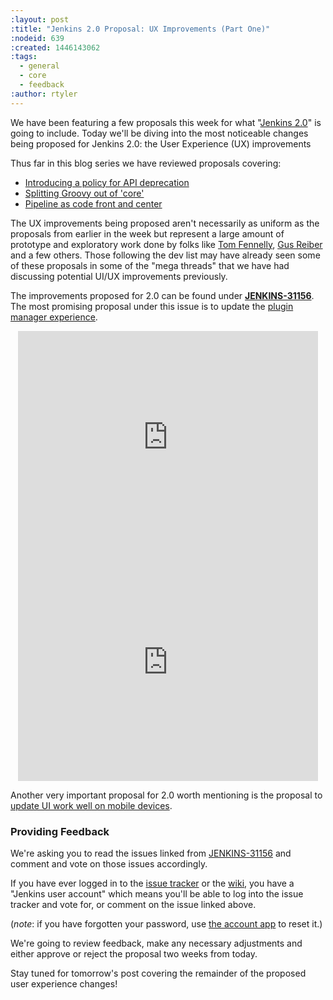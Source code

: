 ```yaml
---
:layout: post
:title: "Jenkins 2.0 Proposal: UX Improvements (Part One)"
:nodeid: 639
:created: 1446143062
:tags:
  - general
  - core
  - feedback
:author: rtyler
---
```


We have been featuring a few proposals this week for what "[Jenkins
2.0](https://wiki.jenkins-ci.org/display/JENKINS/Jenkins+2.0)" is going to include. Today we'll be diving into the most noticeable changes being proposed for Jenkins 2.0: the User Experience (UX) improvements

Thus far in this blog series we have reviewed proposals covering:

- [Introducing a policy for API deprecation](/content/jenkins-20-proposal-introduce-policy-api-deprecation)
- [Splitting Groovy out of 'core'](/content/jenkins-20-proposal-split-groovy-out-core)
- [Pipeline as code front and center](/content/jenkins-20-proposal-pipeline-code-front-and-center)

The UX improvements being proposed aren't necessarily as uniform as the proposals from earlier in the week but represent a large amount of prototype and exploratory work done by folks like [Tom Fennelly](https://github.com/tfennelly), [Gus Reiber](https://github.com/gusreiber) and a few others. Those following the dev list may have already seen some of these proposals in some of the "mega threads" that we have had discussing potential UI/UX improvements previously.

The improvements proposed for 2.0 can be found under **[JENKINS-31156](https://issues.jenkins-ci.org/browse/JENKINS-31156)**. The most promising proposal under this issue is to update the [plugin manager experience](https://issues.jenkins-ci.org/browse/JENKINS-9802).

<center><iframe width="480" height="360" src="https://www.youtube-nocookie.com/embed/9vPUMe3lzfo?rel=0" frameborder="0" allowfullscreen></iframe><br/><iframe width="480" height="360" src="https://www.youtube-nocookie.com/embed/jf5s0sqIYBY?rel=0" frameborder="0" allowfullscreen></iframe></center>

Another very important proposal for 2.0 worth mentioning is the proposal to [update UI work well on mobile devices](https://issues.jenkins-ci.org/browse/JENKINS-21092).

### Providing Feedback

We're asking you to read the issues linked from [JENKINS-31156](https://issues.jenkins-ci.org/browse/JENKINS-31156) and comment and vote on those issues accordingly.

If you have ever logged in to the [issue
tracker](https://issues.jenkins-ci.org) or the
[wiki](https://wiki.jenkins-ci.org/), you have a "Jenkins user account" which
means you'll be able to log into the issue tracker and vote for, or comment on
the issue linked above.

(_note_: if you have forgotten your password, use [the account
app](https://jenkins-ci.org/account/) to reset it.)

We're going to review feedback, make any necessary adjustments and either
approve or reject the proposal two weeks from today.

Stay tuned for tomorrow's post covering the remainder of the proposed user experience changes!
